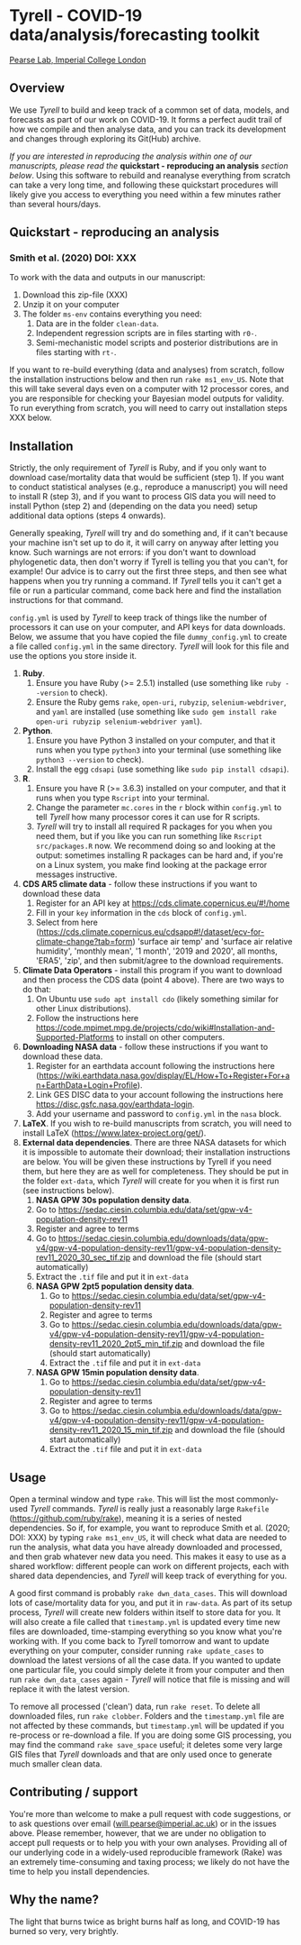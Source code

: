 # Tyrell - COVID-19 data/analysis/forecasting toolkit

[Pearse Lab, Imperial College London](http://pearselab.com/)

## Overview

We use _Tyrell_ to build and keep track of a common set of data, models, and forecasts as part of our work on COVID-19. It forms a perfect audit trail of how we compile and then analyse data, and you can track its development and changes through exploring its Git(Hub) archive. 

_If you are interested in reproducing the analysis within one of our manuscripts, please read the_ **quickstart - reproducing an analysis** _section below_. Using this software to rebuild and reanalyse everything from scratch can take a very long time, and following these quickstart procedures will likely give you access to everything you need within a few minutes rather than several hours/days.

## Quickstart - reproducing an analysis

### Smith et al. (2020) DOI: XXX
To work with the data and outputs in our manuscript:

1. Download this zip-file (XXX)
2. Unzip it on your computer
3. The folder `ms-env` contains everything you need: 
   1. Data are in the folder `clean-data`.
   2. Independent regression scripts are in files starting with `r0-`.
   3. Semi-mechanistic model scripts and posterior distributions are in files starting with `rt-`.

If you want to re-build everything (data and analyses) from scratch, follow the installation instructions below and then run `rake ms1_env_US`. Note that this will take several days even on a computer with 12 processor cores, and you are responsible for checking your Bayesian model outputs for validity. To run everything from scratch, you will need to carry out installation steps XXX below.

## Installation
Strictly, the only requirement of _Tyrell_ is Ruby, and if you only want to download case/mortality data that would be sufficient (step 1). If you want to conduct statistical analyses (e.g., reproduce a manuscript) you will need to install R (step 3), and if you want to process GIS data you will need to install Python (step 2) and (depending on the data you need) setup additional data options (steps 4 onwards).

Generally speaking, _Tyrell_ will try and do something and, if it can't because your machine isn't set up to do it, it will carry on anyway after letting you know. Such warnings are not errors: if you don't want to download phylogenetic data, then don't worry if Tyrell is telling you that you can't, for example! Our advice is to carry out the first three steps, and then see what happens when you try running a command. If _Tyrell_ tells you it can't get a file or run a particular command, come back here and find the installation instructions for that command.

`config.yml` is used by _Tyrell_ to keep track of things like the number of processors it can use on your computer, and API keys for data downloads. Below, we assume that you have copied the file `dummy_config.yml` to create a file called `config.yml` in the same directory. _Tyrell_ will look for this file and use the options you store inside it.

1. **Ruby**.
   1. Ensure you have Ruby (>= 2.5.1) installed (use something like `ruby --version` to check).
   2. Ensure the Ruby gems `rake`, `open-uri`, `rubyzip`, `selenium-webdriver`, and `yaml` are installed (use something like `sudo gem install rake open-uri rubyzip selenium-webdriver yaml`).
2. **Python**. 
   1. Ensure you have Python 3 installed on your computer, and that it runs when you type `python3` into your terminal (use something like `python3 --version` to check).
   2. Install the egg `cdsapi` (use something like `sudo pip install cdsapi`).
3. **R**.
   1. Ensure you have R (>= 3.6.3) installed on your computer, and that it runs when you type `Rscript` into your terminal.
   2. Change the parameter `mc.cores` in the `r` block within `config.yml` to tell _Tyrell_ how many processor cores it can use for R scripts. 
   3. _Tyrell_ will try to install all required R packages for you when you need them, but if you like you can run something like `Rscript src/packages.R` now. We recommend doing so and looking at the output: sometimes installing R packages can be hard and, if you're on a Linux system, you make find looking at the package error messages instructive.
4. **CDS AR5 climate data** - follow these instructions if you want to download these data
   1. Register for an API key at https://cds.climate.copernicus.eu/#!/home
   2. Fill in your `key` information in the `cds` block of `config.yml`.
   3. Select from here (https://cds.climate.copernicus.eu/cdsapp#!/dataset/ecv-for-climate-change?tab=form) 'surface air temp' and 'surface air relative humidity', 'monthly mean', '1 month', '2019 and 2020', all months, 'ERA5', 'zip', and then submit/agree to the download requirements.
6. **Climate Data Operators** - install this program if you want to download and then process the CDS data (point 4 above). There are two ways to do that:
   1. On Ubuntu use `sudo apt install cdo` (likely something similar for other Linux distributions).
   2. Follow the instructions here https://code.mpimet.mpg.de/projects/cdo/wiki#Installation-and-Supported-Platforms to install on other computers.
6. **Downloading NASA data** - follow these instructions if you want to download these data. 
   1. Register for an earthdata account following the instructions here (https://wiki.earthdata.nasa.gov/display/EL/How+To+Register+For+an+EarthData+Login+Profile).
   2. Link GES DISC data to your account following the instructions here https://disc.gsfc.nasa.gov/earthdata-login.
   3. Add your username and password to `config.yml` in the `nasa` block.
7. **LaTeX**. If you wish to re-build manuscripts from scratch, you will need to install LaTeX (https://www.latex-project.org/get/).
8. **External data dependencies**. There are three NASA datasets for which it is impossible to automate their download; their installation instructions are below. You will be given these instructions by Tyrell if you need them, but here they are as well for completeness. They should be put in the folder `ext-data`, which _Tyrell_ will create for you when it is first run (see instructions below).
   1. **NASA GPW 30s population density data**.
     1. Go to https://sedac.ciesin.columbia.edu/data/set/gpw-v4-population-density-rev11
     2. Register and agree to terms
     3. Go to https://sedac.ciesin.columbia.edu/downloads/data/gpw-v4/gpw-v4-population-density-rev11/gpw-v4-population-density-rev11_2020_30_sec_tif.zip and download the file (should start automatically)
     4. Extract the `.tif` file and put it in `ext-data`
   2. **NASA GPW 2pt5 population density data**.
      1. Go to https://sedac.ciesin.columbia.edu/data/set/gpw-v4-population-density-rev11
      2. Register and agree to terms
      3. Go to https://sedac.ciesin.columbia.edu/downloads/data/gpw-v4/gpw-v4-population-density-rev11/gpw-v4-population-density-rev11_2020_2pt5_min_tif.zip and download the file (should start automatically)
      4. Extract the `.ti`f file and put it in `ext-data`
   3. **NASA GPW 15min population density data**.
      1. Go to https://sedac.ciesin.columbia.edu/data/set/gpw-v4-population-density-rev11
      2. Register and agree to terms
      3. Go to https://sedac.ciesin.columbia.edu/downloads/data/gpw-v4/gpw-v4-population-density-rev11/gpw-v4-population-density-rev11_2020_15_min_tif.zip and download the file (should start automatically)
      4. Extract the `.tif` file and put it in `ext-data`

## Usage

Open a terminal window and type `rake`. This will list the most commonly-used _Tyrell_ commands. _Tyrell_ is really just a reasonably large `Rakefile` (https://github.com/ruby/rake), meaning it is a series of nested dependencies. So if, for example, you want to reproduce Smith et al. (2020; DOI: XXX) by typing `rake ms1_env_US`, it will check what data are needed to run the analysis, what data you have already downloaded and processed, and then grab whatever new data you need. This makes it easy to use as a shared workflow: different people can work on different projects, each with shared data dependencies, and _Tyrell_ will keep track of everything for you.

A good first command is probably `rake dwn_data_cases`. This will download lots of case/mortality data for you, and put it in `raw-data`. As part of its setup process, _Tyrell_ will create new folders within itself to store data for you. It will also create a file called that `timestamp.yml` is updated every time new files are downloaded, time-stamping everything so you know what you're working with. If you come back to _Tyrell_ tomorrow and want to update everything on your computer, consider running `rake update_cases` to download the latest versions of all the case data. If you wanted to update one particular file, you could simply delete it from your computer and then run `rake dwn_data_cases` again - _Tyrell_ will notice that file is missing and will replace it with the latest version.

To remove all processed ('clean') data, run `rake reset`. To delete all downloaded files, run `rake clobber`. Folders and the `timestamp.yml` file are not affected by these commands, but `timestamp.yml` will be updated if you re-process or re-download a file. If you are doing some GIS processing, you may find the command `rake save_space` useful; it deletes some very large GIS files that _Tyrell_ downloads and that are only used once to generate much smaller clean data.

## Contributing / support

You're more than welcome to make a pull request with code suggestions, or to ask questions over email (will.pearse@imperial.ac.uk) or in the issues above. Please remember, however, that we are under no obligation to accept pull requests or to help you with your own analyses. Providing all of our underlying code in a widely-used reproducible framework (Rake) was an extremely time-consuming and taxing process; we likely do not have the time to help you install dependencies.

## Why the name?

The light that burns twice as bright burns half as long, and COVID-19 has burned so very, very brightly.
